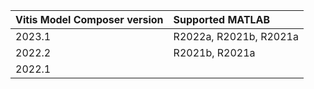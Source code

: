 | Vitis Model Composer version| Supported MATLAB | 
| ------------- |:-------------| 
| 2023.1     | R2022a, R2021b, R2021a | 
| 2022.2     | R2021b, R2021a     | 
| 2022.1 |       | 
